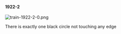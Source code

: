 #### 1922-2
![train-1922-2-0.png](https://github.com/lil-lab/nlvr/raw/master/nlvr/train/images/21/train-1922-2-0.png "train-1922-2-0.png")

There is exactly one black circle not touching any edge